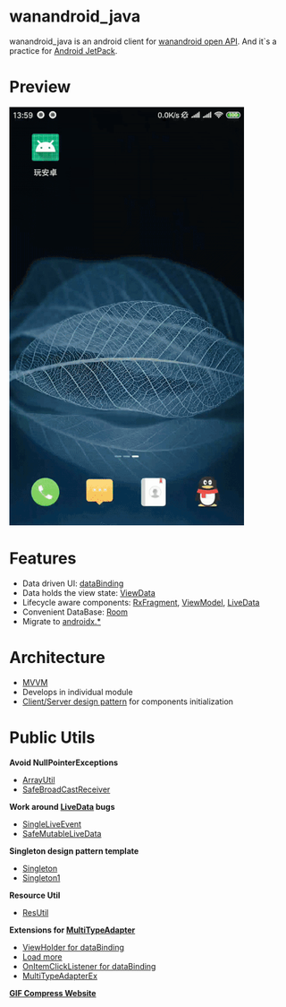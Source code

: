 # wanandroid_java
wanandroid_java is an android client for [wanandroid open API](http://wanandroid.com/blog/show/2;jsessionid=34FDD3E17997A155785691CF962ADD95). And it`s a practice for [Android JetPack](https://developer.android.com/jetpack/).

# Preview

![](wiki/preview.gif)

# Features

- Data driven UI: [dataBinding](https://developer.android.com/topic/libraries/data-binding/)
- Data holds the view state: [ViewData](lib_repository/src/main/java/com/yuloran/lib_repository/viewdata/BaseViewData.java)
- Lifecycle aware components: [RxFragment](https://github.com/trello/RxLifecycle), [ViewModel](https://developer.android.com/topic/libraries/architecture/viewmodel), [LiveData](https://developer.android.com/topic/libraries/architecture/livedata)
- Convenient DataBase: [Room](https://developer.android.com/training/data-storage/room/)
- Migrate to [androidx.*](https://developer.android.com/jetpack/androidx/?hl=zh-cn)

# Architecture

- [MVVM](https://en.wikipedia.org/wiki/Model%E2%80%93view%E2%80%93viewmodel)
- Develops in individual module
- [Client/Server design pattern](lib_core/src/main/java/com/yuloran/lib_core/init) for components initialization

# Public Utils

**Avoid NullPointerExceptions**

- [ArrayUtil](lib_core/src/main/java/com/yuloran/lib_core/utils/ArrayUtil.java)
- [SafeBroadCastReceiver](lib_core/src/main/java/com/yuloran/lib_core/template/nullsafe/SafeBroadCastReceiver.java)

**Work around [LiveData](https://developer.android.com/topic/libraries/architecture/livedata) bugs**

- [SingleLiveEvent](lib_core/src/main/java/com/yuloran/lib_core/template/SingleLiveEvent.java)
- [SafeMutableLiveData](lib_core/src/main/java/com/yuloran/lib_core/template/threadsafe/SafeMutableLiveData.java)

**Singleton design pattern template**

- [Singleton](lib_core/src/main/java/com/yuloran/lib_core/template/Singleton.java)
- [Singleton1](lib_core/src/main/java/com/yuloran/lib_core/template/Singleton1.java)

**Resource Util**

- [ResUtil](module_base/src/main/java/com/yuloran/module_base/util/ResUtil.java)

**Extensions for [MultiTypeAdapter](https://github.com/drakeet/MultiType)**

- [ViewHolder for dataBinding](module_base/src/main/java/com/yuloran/module_base/ui/adapter/recyclerview/databinding)
- [Load more](module_base/src/main/java/com/yuloran/module_base/ui/adapter/recyclerview/loadmore)
- [OnItemClickListener for dataBinding](module_base/src/main/java/com/yuloran/module_base/ui/adapter/recyclerview/OnItemClickListener.java)
- [MultiTypeAdapterEx](module_base/src/main/java/com/yuloran/module_base/ui/adapter/recyclerview/MultiTypeAdapterEx.java)

**[GIF Compress Website](https://ezgif.com/maker)**
